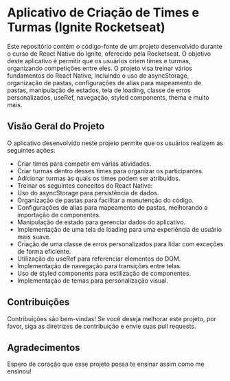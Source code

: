 # Aplicativo de Criação de Times e Turmas (Ignite Rocketseat)

Este repositório contém o código-fonte de um projeto desenvolvido durante o curso de React Native do Ignite, oferecido pela Rocketseat. O objetivo deste aplicativo é permitir que os usuários criem times e turmas, organizando competições entre eles. O projeto visa treinar vários fundamentos do React Native, incluindo o uso de asyncStorage, organização de pastas, configurações de alias para mapeamento de pastas, manipulação de estados, tela de loading, classe de erros personalizados, useRef, navegação, styled components, thema e muito mais.

## Visão Geral do Projeto

O aplicativo desenvolvido neste projeto permite que os usuários realizem as seguintes ações:

- Criar times para competir em várias atividades.
- Criar turmas dentro desses times para organizar os participantes.
- Adicionar turmas às quais os times podem ser atribuídos.
- Treinar os seguintes conceitos do React Native:
- Uso do asyncStorage para persistência de dados.
- Organização de pastas para facilitar a manutenção do código.
- Configurações de alias para mapeamento de pastas, melhorando a importação de componentes.
- Manipulação de estado para gerenciar dados do aplicativo.
- Implementação de uma tela de loading para uma experiência de usuário mais suave.
- Criação de uma classe de erros personalizados para lidar com exceções de forma eficiente.
- Utilização do useRef para referenciar elementos do DOM.
- Implementação de navegação para transições entre telas.
- Uso de styled components para estilização de componentes.
- Implementação de temas para personalização visual.

## Contribuições

Contribuições são bem-vindas! Se você deseja melhorar este projeto, por favor, siga as diretrizes de contribuição e envie suas pull requests.

## Agradecimentos

Espero de coração que esse projeto possa te ensinar assim como me ensinou!
